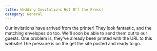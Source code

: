 ```yaml
---
title: Wedding Invitations Hot Off the Press!
category: General
---
```


Our invitations have arrived from the printer! They look fantastic, and the matching envelopes do too. We'll soon be able to send them out to our guests. One problem is, they've already been printed with the URL to this website! The pressure is on the get the site posted and ready to go.